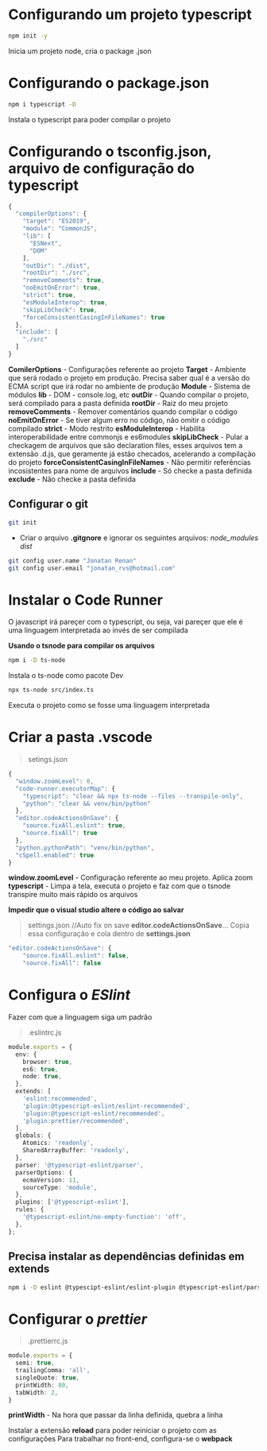 # Configurando um projeto **typescript**

```bash
npm init -y
```
Inicia um projeto node, cria o package .json

# Configurando o **package.json**
```bash
npm i typescript -D
```
Instala o typescript para poder compilar o projeto

# Configurando o **tsconfig.json**, arquivo de configuração do typescript

```ts
{
  "compilerOptions": {
    "target": "ES2019",
    "module": "CommonJS",
    "lib": [
      "ESNext",
      "DOM"
    ],
    "outDir": "./dist",
    "rootDir": "./src",
    "removeComments": true,
    "noEmitOnError": true,
    "strict": true,
    "esModuleInterop": true,
    "skipLibCheck": true,
    "forceConsistentCasingInFileNames": true
  },
  "include": [
    "./src"
  ]
}
```

**ComilerOptions** - Configurações referente ao projeto
**Target** - Ambiente que será rodado o projeto em produção. Precisa saber qual é a versão do ECMA script que irá rodar no ambiente de produção
**Module** - Sistema de módulos
**lib** - DOM - console.log, etc
**outDir** - Quando compilar o projeto, será compilado para a pasta definida
**rootDir** - Raiz do meu projeto
**removeComments** - Remover comentários quando compilar o código
**noEmitOnError** - Se tiver algum erro no código, não omitir o código compilado
**strict** - Modo restrito
**esModuleInterop** - Habilita interoperabilidade entre commonjs e es6modules
**skipLibCheck** - Pular a checkagem de arquivos que são declaration files, esses arquivos tem a extensão .d.js, que geramente já estão checados, acelerando a compilação do projeto
**forceConsistentCasingInFileNames** - Não permitir referências incosistentes para nome de arquivos
**include** - Só checke a pasta definida
**exclude** - Não checke a pasta definida

## Configurar o **git**
```bash
git init
```
* Criar o arquivo **.gitgnore** e ignorar os seguintes arquivos:
*node_modules*
*dist*

```bash
git config user.name "Jonatan Renan"
git config user.email "jonatan_rvs@hotmail.com"
```

# Instalar o **Code Runner**
O javascript irá pareçer com o typescript, ou seja, vai pareçer que ele é uma linguagem interpretada ao invés de ser compilada

**Usando o tsnode para compilar os arquivos**

```bash
npm i -D ts-node
```
Instala o ts-node como pacote Dev

```bash
npx ts-node src/index.ts
```
Executa o projeto como se fosse uma linguagem interpretada

# Criar a pasta .vscode
> setings.json
```ts
{
  "window.zoomLevel": 0,
  "code-runner.executorMap": {
    "typescript": "clear && npx ts-node --files --transpile-only",
    "python": "clear && venv/bin/python"
  },
  "editor.codeActionsOnSave": {
    "source.fixAll.eslint": true,
    "source.fixAll": true
  },
  "python.pythonPath": "venv/bin/python",
  "cSpell.enabled": true
}
```
**window.zoomLevel** - Configuração referente ao meu projeto. Aplica zoom
**typescript** - Limpa a tela, executa o projeto e faz com que o tsnode transpire muito mais rápido os arquivos

**Impedir que o visual studio altere o código ao salvar**
> settings.json
//Auto fix on save
**editor.codeActionsOnSave**...
Copia essa configuração e cola dentro de **settings.json**
```ts
"editor.codeActionsOnSave": {
    "source.fixAll.eslint": false,
    "source.fixAll": false
```

# Configura o *ESlint*
Fazer com que a linguagem siga um padrão
> .eslintrc.js
```ts
module.exports = {
  env: {
    browser: true,
    es6: true,
    node: true,
  },
  extends: [
    'eslint:recommended',
    'plugin:@typescript-eslint/eslint-recommended',
    'plugin:@typescript-eslint/recommended',
    'plugin:prettier/recommended',
  ],
  globals: {
    Atomics: 'readonly',
    SharedArrayBuffer: 'readonly',
  },
  parser: '@typescript-eslint/parser',
  parserOptions: {
    ecmaVersion: 11,
    sourceType: 'module',
  },
  plugins: ['@typescript-eslint'],
  rules: {
    '@typescript-eslint/no-empty-function': 'off',
  },
};
```
## Precisa instalar as dependências definidas em extends

```bash
npm i -D eslint @typescipt-eslint/eslint-plugin @typescript-eslint/parser prettier eslint-config-prettier eslint-plugin-prettier
```

# Configurar o *prettier*
> .prettierrc.js
```ts
module.exports = {
  semi: true,
  trailingComma: 'all',
  singleQuote: true,
  printWidth: 80,
  tabWidth: 2,
}
```
**printWidth** - Na hora que passar da linha definida, quebra a linha

Instalar a extensão **reload** para poder reiniciar o projeto com as configurações
Para trabalhar no front-end, configura-se o **webpack**